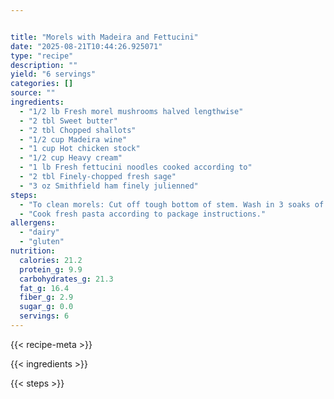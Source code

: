 ```yaml
---


title: "Morels with Madeira and Fettucini"
date: "2025-08-21T10:44:26.925071"
type: "recipe"
description: ""
yield: "6 servings"
categories: []
source: ""
ingredients:
  - "1/2 lb Fresh morel mushrooms halved lengthwise"
  - "2 tbl Sweet butter"
  - "2 tbl Chopped shallots"
  - "1/2 cup Madeira wine"
  - "1 cup Hot chicken stock"
  - "1/2 cup Heavy cream"
  - "1 lb Fresh fettucini noodles cooked according to"
  - "2 tbl Finely-chopped fresh sage"
  - "3 oz Smithfield ham finely julienned"
steps:
  - "To clean morels: Cut off tough bottom of stem. Wash in 3 soaks of cold water. To first soak add 2 Tbsp salt arecipnd remove any wildlife that is drawn out. In a saute pan over medium heat, heat butter, and add morels. Saute morels for about 3 minutes. Add shallots and cook for 2 minutes. Add Madeira and simmer until Madeira is reduced by half. Add 1/2 cup of hot chicken stock and cook for 3 minutes. Reserve additional stock. Add additional stock as needed to achieve desired thickness of sauce."
  - "Cook fresh pasta according to package instructions."
allergens:
  - "dairy"
  - "gluten"
nutrition:
  calories: 21.2
  protein_g: 9.9
  carbohydrates_g: 21.3
  fat_g: 16.4
  fiber_g: 2.9
  sugar_g: 0.0
  servings: 6
---
```


{{< recipe-meta >}}

{{< ingredients >}}

{{< steps >}}
